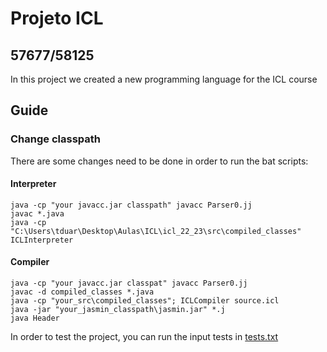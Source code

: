 # Projeto ICL 
## 57677/58125

In this project we created a new programming language for the ICL course

## Guide

### Change classpath

There are some changes need to be done in order to run the bat scripts:
#### Interpreter

```
java -cp "your javacc.jar classpath" javacc Parser0.jj
javac *.java
java -cp "C:\Users\tduar\Desktop\Aulas\ICL\icl_22_23\src\compiled_classes" ICLInterpreter
```

#### Compiler

```
java -cp "your javacc.jar classpat" javacc Parser0.jj
javac -d compiled_classes *.java
java -cp "your_src\compiled_classes"; ICLCompiler source.icl
java -jar "your_jasmin_classpath\jasmin.jar" *.j
java Header
```

In order to test the project, you can run the input tests in [tests.txt](/src/tests.txt)